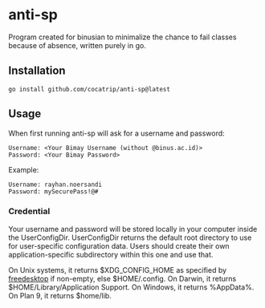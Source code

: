 # anti-sp
Program created for binusian to minimalize the chance to fail classes because of
absence, written purely in go.

## Installation
    go install github.com/cocatrip/anti-sp@latest

## Usage
When first running anti-sp will ask for a username and password:

    Username: <Your Bimay Username (without @binus.ac.id)>
    Password: <Your Bimay Password>

Example:

    Username: rayhan.noersandi
    Password: mySecurePass!@#

### Credential
Your username and password will be stored locally in your computer inside the UserConfigDir. UserConfigDir returns the default root directory to use for user-specific configuration data.
Users should create their own application-specific subdirectory within this one and use that.

On Unix systems, it returns $XDG_CONFIG_HOME as specified by [freedesktop](https://specifications.freedesktop.org/basedir-spec/basedir-spec-latest.html) if non-empty, else $HOME/.config. On Darwin, it returns $HOME/Library/Application Support. On Windows, it returns %AppData%. On Plan 9, it returns $home/lib.


